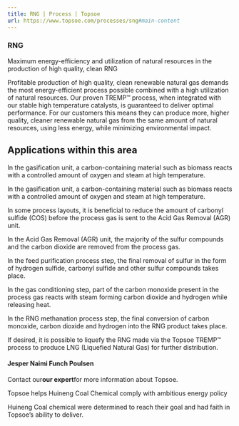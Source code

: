 ```yaml
---
title: RNG | Process | Topsoe
url: https://www.topsoe.com/processes/sng#main-content
---
```


### RNG

Maximum energy-efficiency and utilization of natural resources in the production of high quality, clean RNG

Profitable production of high quality, clean renewable natural gas demands the most energy-efficient process possible combined with a high utilization of natural resources. Our proven TREMP™ process, when integrated with our stable high temperature catalysts, is guaranteed to deliver optimal performance. For our customers this means they can produce more, higher quality, cleaner renewable natural gas from the same amount of natural resources, using less energy, while minimizing environmental impact.

## Applications within this area

In the gasification unit, a carbon-containing material such as biomass reacts with a controlled amount of oxygen and steam at high temperature.

In the gasification unit, a carbon-containing material such as biomass reacts with a controlled amount of oxygen and steam at high temperature.

In some process layouts, it is beneficial to reduce the amount of carbonyl sulfide (COS) before the process gas is sent to the Acid Gas Removal (AGR) unit.

In the Acid Gas Removal (AGR) unit, the majority of the sulfur compounds and the carbon dioxide are removed from the process gas.

In the feed purification process step, the final removal of sulfur in the form of hydrogen sulfide, carbonyl sulfide and other sulfur compounds takes place.

In the gas conditioning step, part of the carbon monoxide present in the process gas reacts with steam forming carbon dioxide and hydrogen while releasing heat.

In the RNG methanation process step, the final conversion of carbon monoxide, carbon dioxide and hydrogen into the RNG product takes place.

If desired, it is possible to liquefy the RNG made via the Topsoe TREMP™ process to produce LNG (Liquefied Natural Gas) for further distribution.

#### Jesper Naimi Funch Poulsen

Contact our**our expert**for more information about Topsoe.

Topsoe helps Huineng Coal Chemical comply with ambitious energy policy

Huineng Coal chemical were determined to reach their goal and had faith in Topsoe’s ability to deliver.